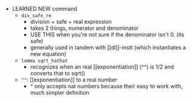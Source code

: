 - LEARNED NEW command
	- `div_safe_re`
		- division + safe + real expression
		- takes 2 things, numerator and denominator
		- USE THIS when you're not sure if the denominator isn't 0. (its safe)
		- generally used in tandem with [[dl]]-instt (which instantiates a new equation)
	- `lemma sqrt_hathat`
		- recognizes when an real [[exponentiation]] (^^) is 1/2 and converts that to sqrt()
	- `^^`: [[exponentiation]] to a real number
		- ^ only accepts nat numbers because their easy to work with, much simpler definition
